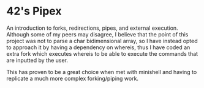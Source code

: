 # 42's Pipex

An introduction to forks, redirections, pipes, and external execution. 
Although some of my peers may disagree, I believe that the point of this
project was not to parse a char bidimensional array, so I have instead
opted to approach it by having a dependency on whereis, thus I have coded
an extra fork which executes whereis to be able to execute the commands
that are inputted by the user. 

This has proven to be a great choice when met with minishell and having
to replicate a much more complex forking/piping work.
